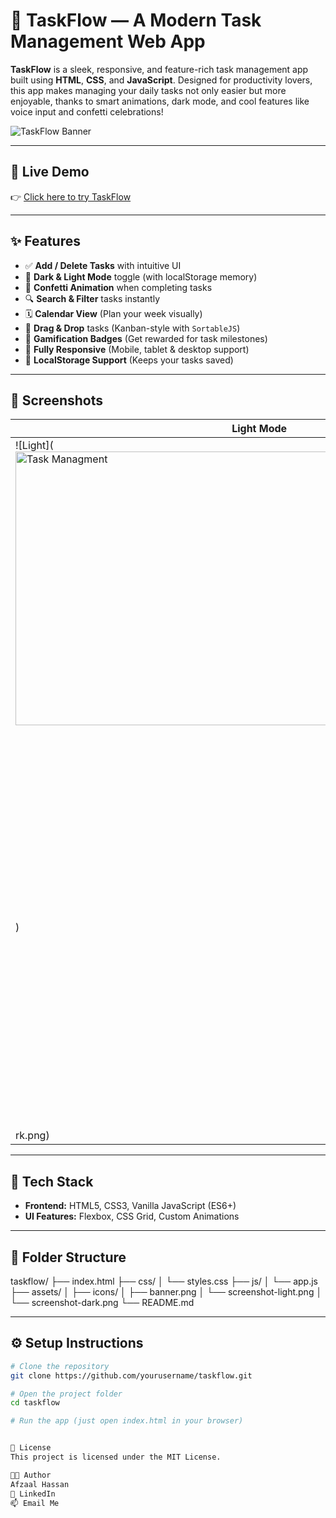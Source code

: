 # 📝 TaskFlow — A Modern Task Management Web App

**TaskFlow** is a sleek, responsive, and feature-rich task management app built using **HTML**, **CSS**, and **JavaScript**. Designed for productivity lovers, this app makes managing your daily tasks not only easier but more enjoyable, thanks to smart animations, dark mode, and cool features like voice input and confetti celebrations!

![TaskFlow Banner](<img width="774" height="438" alt="Screenshot 2025-07-30 183540" src="https://github.com/user-attachments/assets/8f65a8b1-71e2-4467-bc18-b34ce384bad6" />
)

---

## 🚀 Live Demo

👉 [Click here to try TaskFlow](https://afzaal162.github.io/Task-Managment/)

---

## ✨ Features

- ✅ **Add / Delete Tasks** with intuitive UI
- 🎨 **Dark & Light Mode** toggle (with localStorage memory)
- 🎉 **Confetti Animation** when completing tasks
- 🔍 **Search & Filter** tasks instantly
- 🗓️ **Calendar View** (Plan your week visually)
- 🧩 **Drag & Drop** tasks (Kanban-style with `SortableJS`)
- 🧠 **Gamification Badges** (Get rewarded for task milestones)
- 📱 **Fully Responsive** (Mobile, tablet & desktop support)
- 💾 **LocalStorage Support** (Keeps your tasks saved)

---

## 📸 Screenshots

| Light Mode | Dark Mode |
|------------|-----------|
| ![Light](<img width="774" height="438" alt="Task Managment" src="https://github.com/user-attachments/assets/0438089d-de99-4639-b208-2a7585d5c7a1" />
) | ![Dark](<img width="1349" height="614" alt="Screenshot 2025-07-30 185402" src="https://github.com/user-attachments/assets/d6d00f1e-f661-420c-93d4-707ad24f1c34" />
rk.png) |

---

## 🔧 Tech Stack

- **Frontend:** HTML5, CSS3, Vanilla JavaScript (ES6+)
- **UI Features:** Flexbox, CSS Grid, Custom Animations

---

## 📁 Folder Structure
taskflow/
├── index.html
├── css/
│ └── styles.css
├── js/
│ └── app.js
├── assets/
│ ├── icons/
│ ├── banner.png
│ └── screenshot-light.png
│ └── screenshot-dark.png
└── README.md


---

## ⚙️ Setup Instructions

```bash
# Clone the repository
git clone https://github.com/yourusername/taskflow.git

# Open the project folder
cd taskflow

# Run the app (just open index.html in your browser)


📜 License
This project is licensed under the MIT License.

👨‍💻 Author
Afzaal Hassan
🔗 LinkedIn
📫 Email Me

